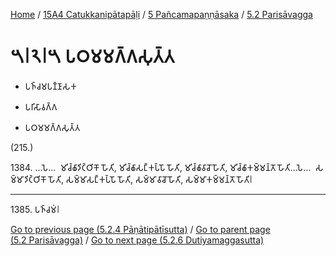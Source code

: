 
[Home](/) / [15A4 Catukkanipātapāḷi](../...md) / [5 Pañcamapaṇṇāsaka](...md) / [5.2 Parisāvagga](../15A4/5/5.2.md)

# 𑁫𑁇𑁨𑁇𑁫 𑀧𑀞𑀫𑀫𑀕𑁆𑀕𑀲𑀼𑀢𑁆𑀢

* 𑀧𑀜𑁆𑀘𑀫𑀧𑀡𑁆𑀡𑀸𑀲𑀓

* 𑀧𑀭𑀺𑀲𑀸𑀯𑀕𑁆𑀕

* 𑀧𑀞𑀫𑀫𑀕𑁆𑀕𑀲𑀼𑀢𑁆𑀢

(215.)

1384\. …𑀧𑁂…  𑀫𑀺𑀘𑁆𑀙𑀸𑀤𑀺𑀝𑁆𑀞𑀺𑀓𑁄 𑀳𑁄𑀢𑀺, 𑀫𑀺𑀘𑁆𑀙𑀸𑀲𑀗𑁆𑀓𑀧𑁆𑀧𑁄 𑀳𑁄𑀢𑀺, 𑀫𑀺𑀘𑁆𑀙𑀸𑀯𑀸𑀘𑁄 𑀳𑁄𑀢𑀺, 𑀫𑀺𑀘𑁆𑀙𑀸𑀓𑀫𑁆𑀫𑀦𑁆𑀢𑁄 𑀳𑁄𑀢𑀺…𑀧𑁂…  𑀲𑀫𑁆𑀫𑀸𑀤𑀺𑀝𑁆𑀞𑀺𑀓𑁄 𑀳𑁄𑀢𑀺, 𑀲𑀫𑁆𑀫𑀸𑀲𑀗𑁆𑀓𑀧𑁆𑀧𑁄 𑀳𑁄𑀢𑀺, 𑀲𑀫𑁆𑀫𑀸𑀯𑀸𑀘𑁄 𑀳𑁄𑀢𑀺, 𑀲𑀫𑁆𑀫𑀸𑀓𑀫𑁆𑀫𑀦𑁆𑀢𑁄 𑀳𑁄𑀢𑀺𑁇

---

1385\. 𑀧𑀜𑁆𑀘𑀫𑀁𑁇



[Go to previous page (5.2.4 Pāṇātipātīsutta)](5.2.4.md) / [Go to parent page (5.2 Parisāvagga)](../15A4/5/5.2.md) / [Go to next page (5.2.6 Dutiyamaggasutta)](5.2.6.md)


